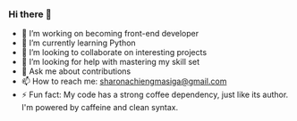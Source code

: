 ### Hi there 👋

- 🔭 I’m working on becoming front-end developer
- 🌱 I’m currently learning Python
- 👯 I’m looking to collaborate on interesting projects
- 🤔 I’m looking for help with mastering my skill set
- 💬 Ask me about contributions
- 📫 How to reach me: sharonachiengmasiga@gmail.com
- ⚡ Fun fact: My code has a strong coffee dependency, just like its author. I'm powered by caffeine and clean syntax.
